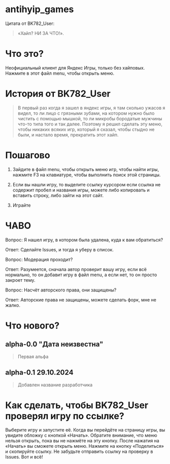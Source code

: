 # antihyip_games
Цитата от BK782_User: 
> «Хайп? НИ ЗА ЧТО!».
# Что это?
Неофициальный клиент для Яндекс Игры, только без хайповых.
Нажмите в этот файл menu, чтобы открыть меню.

# История от BK782_User
> В первый раз когда я зашел в яндекс игры, я там сколько ужасов я видел, то ли лицо с грязными зубами, на котором нужно было чистить с помощью мышкой, то ли микробы бородатые мужчины что-то типа того и так далее. Поэтому я решил сделать эту меню, чтобы никаких всяких игр, который я сказал, чтобы стыдно не были, и настало время, прекратить этот хайп.

# Пошагово

1. Зайдите в файл menu, чтобы открыть меню игр, чтобы найти игры, нажмите F3 на клавиатуре, чтобы выполнить поиск этой страницы.

2. Если вы нашли игру, то выделите ссылку курсором если ссылка не содержит пробел и названия игры, можете либо копировать и вставить строку, либо зайти на этот сайт.

3. Играйте


# ЧАВО
Вопрос: Я нашел игру, в котором была удалена, куда к вам обратиться?

Ответ: Сделайте Issues, и тогда я уберу в список.

Вопрос: Модерация проходит?

Ответ: Разумеется, сначала автор проверит вашу игру, если всё нормально, то он добавит игру в файл menu, а если нет, то он просто закроет тему.

Вопрос: Насчёт авторского права, они защищены?

Ответ: Авторские права не защищены, можете сделать форк, мне не жалко.

# Что нового?
## alpha-0.0 "Дата неизвестна"
> Первая альфа
## alpha-0.1 29.10.2024
> Добавлен название разработчика

# Как сделать, чтобы BK782_User проверял игру по ссылке?
Выберите игру и запустите её. Когда вы перейдёте на страницу игры, вы увидите обложку с кнопкой «Начать». Обратите внимание, что меню нельзя открыть, пока вы не нажмёте на эту кнопку. После нажатия на «Начать» вы сможете открыть меню. Нажмите на кнопку «Поделиться» и скопируйте ссылку. Не забудьте отправить ссылку на проверку в Issues. Вот и всё!
